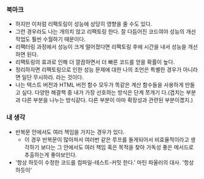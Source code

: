 ### 북마크
- 하지만 이처럼 리팩토링이 성능에 상당히 영향을 줄 수도 있다.
- 그런 경우라도 나는 개의치 않고 리팩토링 한다. 잘 다듬어진 코드여야 성능의 개선 작업도 훨씬 수월하기 때문이다.
- 리팩터링 과정에서 성능이 크게 떨어졌다면 리팩토링 후에 시간을 내서 성능을 개선하면 된다.
- 리팩토링의 효과로 인해 더 깔끔하면서 더 빠른 코드를 얻을 확률이 높다.
- 정리하자면 리팩토링으로 인한 성능 문제에 대한 나의 조언은 특별한 경우가 아니라면 일단 무시하라. 라는 것이다.
- 나는 텍스트 버전과 HTML 버전 함수 모두가 똑같은 계산 함수들을 사용하게 만들고 싶다. 다양한 해결책 중 내가 가장 선호하는 방식은 단계 쪼개기 다.(겹치는 부분과 다른 부분을 나누는 방식같다. 다른 부분이 아마 확장성과 관련된 부분이곘지.)


### 내 생각
- 반복문 안에서도 여러 책임을 가지는 경우가 있다.
  - 이 경우 반복문이 많아져서 여러번 같은 루프를 돌게되어서 비효율적이라고 생각하기 보다는 그 안에서도 여러 책임 혹은 목적을 찾아 가독성 좋은 메서드로 추출하는게 좋아보인다.
- '항상 하듯이 수정한 코드를 컴파일-테스트-커밋 한다.' 마틴 파울러의 대사. '항상 하듯이'

